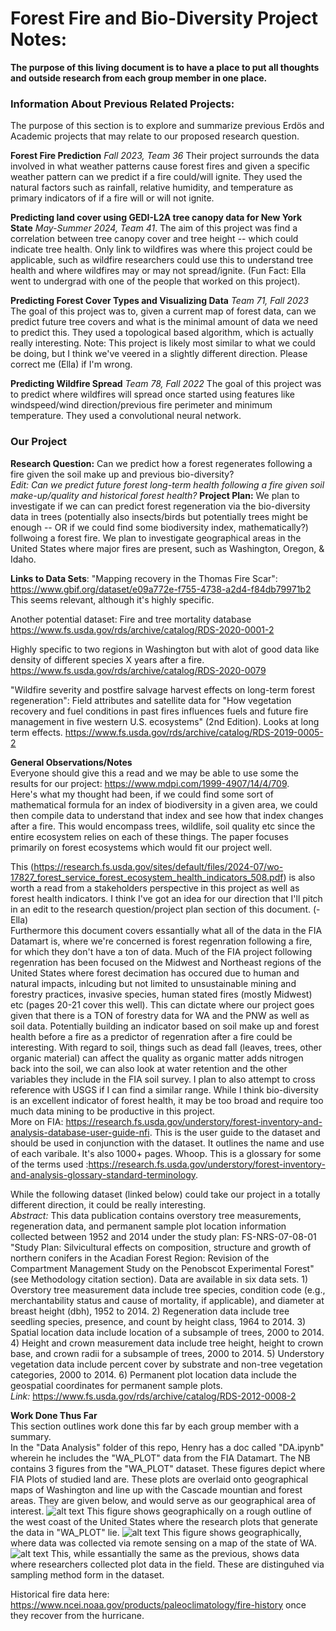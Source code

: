 # Forest Fire and Bio-Diversity Project Notes:
**The purpose of this living document is to have a place to put all thoughts and outside research from each group member in one place.** 

### Information About Previous Related Projects:
The purpose of this section is to explore and summarize previous Erdös and Academic projects that may relate to our proposed research question.  

**Forest Fire Prediction** *Fall 2023, Team 36* Their project surrounds the data involved in what weather patterns cause forest fires and given a specific weather pattern can we predict if a fire could/will ignite. They used the natural factors such as rainfall, relative humidity, and temperature as primary indicators of if a fire will or will not ignite. 

**Predicting land cover using GEDI-L2A tree canopy data for New York State** *May-Summer 2024, Team 41*. The aim of this project was find a correlation between tree canopy cover and tree height -- which could indicate tree health. Only link to wildfires was where this project could be applicable, such as wildfire researchers could use this to understand tree health and where wildfires may or may not spread/ignite. (Fun Fact: Ella went to undergrad with one of the people that worked on this project). 

**Predicting Forest Cover Types and Visualizing Data** *Team 71, Fall 2023* The goal of this project was to, given a current map of forest data, can we predict future tree covers and what is the minimal amount of data we need to predict this. They used a topological based algorithm, which is actually really interesting.
Note: This project is likely most similar to what we could be doing, but I think we've veered in a slightly different direction. Please correct me (Ella) if I'm wrong. 

**Predicting Wildfire Spread** *Team 78, Fall 2022* The goal of this project was to predict where wildfires will spread once started using features like windspeed/wind direction/previous fire perimeter and minimum temperature. They used a convolutional neural network. 


### Our Project
**Research Question:** Can we predict how a forest regenerates following a fire given the soil make up and previous bio-diversity?   
*Edit: Can we predict future forest long-term health following a fire given soil make-up/quality and historical forest health?*
**Project Plan:** We plan to investigate if we can can predict forest regeneration via the bio-diversity data in trees (potentially also insects/birds but potentially trees might be enough -- OR if we could find some biodiversity index, mathematically?) follwoing a forest fire. We plan to investigate geographical areas in the United States where major fires are present, such as Washington, Oregon, & Idaho. 

**Links to Data Sets**:
"Mapping recovery in the Thomas Fire Scar": https://www.gbif.org/dataset/e09a772e-f755-4738-a2d4-f84db79971b2
This seems relevant, although it's highly specific.

Another potential dataset: Fire and tree mortality database https://www.fs.usda.gov/rds/archive/catalog/RDS-2020-0001-2

Highly specific to two regions in Washington but with alot of good data like density of different species X years after a fire.  https://www.fs.usda.gov/rds/archive/catalog/RDS-2020-0079


"Wildfire severity and postfire salvage harvest effects on long-term forest regeneration": Field attributes and satellite data for "How vegetation recovery and fuel conditions in past fires influences fuels and future fire management in five western U.S. ecosystems" (2nd Edition).  Looks at long term effects. https://www.fs.usda.gov/rds/archive/catalog/RDS-2019-0005-2

**General Observations/Notes**  
Everyone should give this a read and we may be able to use some the results for our project: https://www.mdpi.com/1999-4907/14/4/709.  
Here's what my thought had been, if we could find some sort of mathematical formula for an index of biodiversity in a given area, we could then compile data to understand that index and see how that index changes after a fire. This would encompass trees, wildlife, soil quality etc since the entire ecosystem relies on each of these things. The paper focuses primarily on forest ecosystems which would fit our project well.   

This (https://research.fs.usda.gov/sites/default/files/2024-07/wo-17827_forest_service_forest_ecosystem_health_indicators_508.pdf) is also worth a read from a stakeholders perspective in this project as well as forest health indicators. I think I've got an idea for our direction that I'll pitch in an edit to the research question/project plan section of this document. (-Ella)  
    Furthermore this document covers essantially what all of the data in the FIA Datamart is, where we're concerned is forest regenration following a fire, for which they don't have a ton of data. Much of the FIA project following regenration has been focused on the Midwest and Northeast regions of the United States where forest decimation has occured due to human and natural impacts, inlcuding but not limited to unsustainable mining and forestry practices, invasive species, human stated fires (mostly Midwest) etc (pages 20-21 cover this well). This can dictate where our project goes given that there is a TON of forestry data for WA and the PNW as well as soil data. Potentially building an indicator based on soil make up and forest health before a fire as a predictor of regenration after a fire could be interesting. With regard to soil, things such as dead fall (leaves, trees, other organic material) can affect the quality as organic matter adds nitrogen back into the soil, we can also look at water retention and the other variables they include in the FIA soil survey. I plan to also attempt to cross reference with USGS if I can find a similar range. While I think bio-diversity is an excellent indicator of forest health, it may be too broad and require too much data mining to be productive in this project.  
    More on FIA: https://research.fs.usda.gov/understory/forest-inventory-and-analysis-database-user-guide-nfi. This is the user guide to the dataset and should be used in conjunction with the dataset. It outlines the name and use of each varibale. It's also 1000+ pages. Whoop. This is a glossary for some of the terms used :https://research.fs.usda.gov/understory/forest-inventory-and-analysis-glossary-standard-terminology.

While the following dataset (linked below) could take our project in a totally different direction, it could be really interesting.  
*Abstract:* This data publication contains overstory tree measurements, regeneration data, and permanent sample plot location information collected between 1952 and 2014 under the study plan: FS-NRS-07-08-01 "Study Plan: Silvicultural effects on composition, structure and growth of northern conifers in the Acadian Forest Region: Revision of the Compartment Management Study on the Penobscot Experimental Forest" (see Methodology citation section). Data are available in six data sets. 1) Overstory tree measurement data include tree species, condition code (e.g., merchantability status and cause of mortality, if applicable), and diameter at breast height (dbh), 1952 to 2014. 2) Regeneration data include tree seedling species, presence, and count by height class, 1964 to 2014. 3) Spatial location data include location of a subsample of trees, 2000 to 2014. 4) Height and crown measurement data include tree height, height to crown base, and crown radii for a subsample of trees, 2000 to 2014. 5) Understory vegetation data include percent cover by substrate and non-tree vegetation categories, 2000 to 2014. 6) Permanent plot location data include the geospatial coordinates for permanent sample plots.  
*Link:* https://www.fs.usda.gov/rds/archive/catalog/RDS-2012-0008-2

**Work Done Thus Far**  
This section outlines work done this far by each group member with a summary.  
In the "Data Analysis" folder of this repo, Henry has a doc called "DA.ipynb" wherein he includes the "WA_PLOT" data from the FIA Datamart. The NB contains 3 figures from the "WA_PLOT" dataset. These figures depict where FIA Plots of studied land are. These plots are overlaid onto geographical maps of Washington and line up with the Cascade mountian and forest areas. They are given below, and would serve as our geographical area of interest. 
![alt text](https://github.com/hbclad/Erdos_trees/blob/main/figures/data_overlay1.png?raw=true)
This figure shows geographically on a rough outline of the west coast of the United States where the research plots that generate the data in "WA_PLOT" lie. 
![alt text](https://github.com/hbclad/Erdos_trees/blob/main/figures/data_overlay2.png?raw=true)
This figure shows geographically, where data was collected via remote sensing on a map of the state of WA. 
![alt text](https://github.com/hbclad/Erdos_trees/blob/main/figures/data_overlay3.png?raw=true)
This, while essantially the same as the previous, shows data where researchers collected plot data in the field. These are distinguhed via sampling method form in the dataset. 


Historical fire data here: https://www.ncei.noaa.gov/products/paleoclimatology/fire-history
once they recover from the hurricane.










